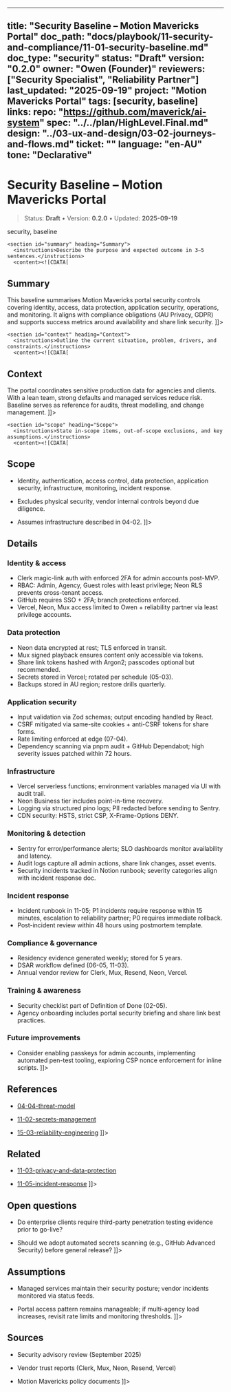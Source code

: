 <!-- ai:managed start file="docs/playbook/11-security-and-compliance/11-01-security-baseline.md" responsibility="docs" strategy="replace" -->
---
title: "Security Baseline – Motion Mavericks Portal"
doc_path: "docs/playbook/11-security-and-compliance/11-01-security-baseline.md"
doc_type: "security"
status: "Draft"
version: "0.2.0"
owner: "Owen (Founder)"
reviewers: ["Security Specialist", "Reliability Partner"]
last_updated: "2025-09-19"
project: "Motion Mavericks Portal"
tags: [security, baseline]
links:
  repo: "https://github.com/maverick/ai-system"
  spec: "../../plan/HighLevel.Final.md"
  design: "../03-ux-and-design/03-02-journeys-and-flows.md"
  ticket: "<PLACEHOLDER>"
language: "en-AU"
tone: "Declarative"
---

# Security Baseline – Motion Mavericks Portal

> Status: **Draft** • Version: **0.2.0** • Updated: **2025-09-19**

<doc xmlns="urn:docs:universal"
     type="security"
     path="docs/playbook/11-security-and-compliance/11-01-security-baseline.md"
     version="0.2.0"
     status="Draft"
     owner="Owen (Founder)">

  <meta>
    <link rel="repo" href="https://github.com/maverick/ai-system"/>
    <link rel="spec" href="../../plan/HighLevel.Final.md"/>
    <link rel="design" href="../03-ux-and-design/03-02-journeys-and-flows.md"/>
    <tags>security, baseline</tags>
  </meta>

  <sections>

    <section id="summary" heading="Summary">
      <instructions>Describe the purpose and expected outcome in 3–5 sentences.</instructions>
      <content><![CDATA[
## Summary
This baseline summarises Motion Mavericks portal security controls covering identity, access, data protection, application security, operations, and monitoring. It aligns with compliance obligations (AU Privacy, GDPR) and supports success metrics around availability and share link security.
]]></content>
    </section>

    <section id="context" heading="Context">
      <instructions>Outline the current situation, problem, drivers, and constraints.</instructions>
      <content><![CDATA[
## Context
The portal coordinates sensitive production data for agencies and clients. With a lean team, strong defaults and managed services reduce risk. Baseline serves as reference for audits, threat modelling, and change management.
]]></content>
    </section>

    <section id="scope" heading="Scope">
      <instructions>State in-scope items, out-of-scope exclusions, and key assumptions.</instructions>
      <content><![CDATA[
## Scope
- Identity, authentication, access control, data protection, application security, infrastructure, monitoring, incident response.
- Excludes physical security, vendor internal controls beyond due diligence.
- Assumes infrastructure described in 04-02.
]]></content>
    </section>

    <section id="details" heading="Details">
      <content><![CDATA[
## Details

### Identity & access
- Clerk magic-link auth with enforced 2FA for admin accounts post-MVP.
- RBAC: Admin, Agency, Guest roles with least privilege; Neon RLS prevents cross-tenant access.
- GitHub requires SSO + 2FA; branch protections enforced.
- Vercel, Neon, Mux access limited to Owen + reliability partner via least privilege accounts.

### Data protection
- Neon data encrypted at rest; TLS enforced in transit.
- Mux signed playback ensures content only accessible via tokens.
- Share link tokens hashed with Argon2; passcodes optional but recommended.
- Secrets stored in Vercel; rotated per schedule (05-03).
- Backups stored in AU region; restore drills quarterly.

### Application security
- Input validation via Zod schemas; output encoding handled by React.
- CSRF mitigated via same-site cookies + anti-CSRF tokens for share forms.
- Rate limiting enforced at edge (07-04).
- Dependency scanning via pnpm audit + GitHub Dependabot; high severity issues patched within 72 hours.

### Infrastructure
- Vercel serverless functions; environment variables managed via UI with audit trail.
- Neon Business tier includes point-in-time recovery.
- Logging via structured pino logs; PII redacted before sending to Sentry.
- CDN security: HSTS, strict CSP, X-Frame-Options DENY.

### Monitoring & detection
- Sentry for error/performance alerts; SLO dashboards monitor availability and latency.
- Audit logs capture all admin actions, share link changes, asset events.
- Security incidents tracked in Notion runbook; severity categories align with incident response doc.

### Incident response
- Incident runbook in 11-05; P1 incidents require response within 15 minutes, escalation to reliability partner; P0 requires immediate rollback.
- Post-incident review within 48 hours using postmortem template.

### Compliance & governance
- Residency evidence generated weekly; stored for 5 years.
- DSAR workflow defined (06-05, 11-03).
- Annual vendor review for Clerk, Mux, Resend, Neon, Vercel.

### Training & awareness
- Security checklist part of Definition of Done (02-05).
- Agency onboarding includes portal security briefing and share link best practices.

### Future improvements
- Consider enabling passkeys for admin accounts, implementing automated pen-test tooling, exploring CSP nonce enforcement for inline scripts.
]]></content>
    </section>

    <section id="references" heading="References">
      <content><![CDATA[
## References
- [04-04-threat-model](../04-architecture-and-decisions/04-04-threat-model.md)
- [11-02-secrets-management](11-02-secrets-management.md)
- [15-03-reliability-engineering](../15-performance-and-reliability/15-03-reliability-engineering.md)
]]></content>
    </section>

    <section id="related" heading="Related">
      <content><![CDATA[
## Related
- [11-03-privacy-and-data-protection](11-03-privacy-and-data-protection.md)
- [11-05-incident-response](11-05-incident-response.md)
]]></content>
    </section>

    <section id="open_questions" heading="Open questions">
      <content><![CDATA[
## Open questions
- Do enterprise clients require third-party penetration testing evidence prior to go-live?
- Should we adopt automated secrets scanning (e.g., GitHub Advanced Security) before general release?
]]></content>
    </section>

    <section id="assumptions" heading="Assumptions">
      <content><![CDATA[
## Assumptions
- Managed services maintain their security posture; vendor incidents monitored via status feeds.
- Portal access pattern remains manageable; if multi-agency load increases, revisit rate limits and monitoring thresholds.
]]></content>
    </section>

    <section id="sources" heading="Sources">
      <content><![CDATA[
## Sources
- Security advisory review (September 2025)
- Vendor trust reports (Clerk, Mux, Neon, Resend, Vercel)
- Motion Mavericks policy documents
]]></content>
    </section>

  </sections>
</doc>
<!-- ai:managed end -->
